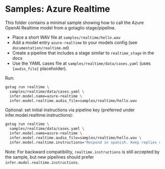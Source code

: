 # Samples: Azure Realtime

This folder contains a minimal sample showing how to call the Azure OpenAI Realtime model from a gotaglio stage/pipeline.

- Place a short WAV file at `samples/realtime/hello.wav`
- Add a model entry `azure-realtime` to your models config (see `documentation/realtime.md`)
- Create a pipeline that includes a stage similar to `realtime_stage` in the docs
- Use the YAML cases file at `samples/realtime/data/cases.yaml` (uses `{audio_file}` placeholder).

Run:

```bash
gotag run realtime \
  samples/realtime/data/cases.yaml \
  infer.model.name=azure-realtime \
  infer.model.realtime.audio_file=samples/realtime/hello.wav
```

Optional: set initial instructions via pipeline key (preferred under infer.model.realtime.instructions):

```bash
gotag run realtime \
  samples/realtime/data/cases.yaml \
  infer.model.name=azure-realtime \
  infer.model.realtime.audio_file=samples/realtime/hello.wav \
  infer.model.realtime.instructions="Respond in spanish. Keep replies concise."
```

Note: For backward compatibility, `realtime.instructions` is still accepted by the sample, but new pipelines should prefer `infer.model.realtime.instructions`.
